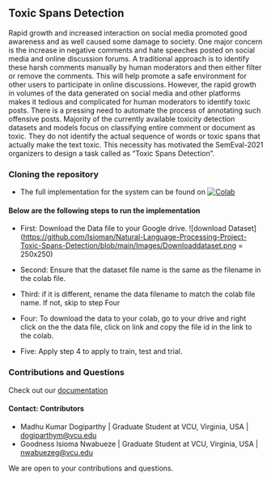 ## Toxic Spans Detection
Rapid growth and increased interaction on social media promoted good awareness and as well caused some damage to society. One major concern is the increase in negative comments and hate speeches posted on social media and online discussion forums. A traditional approach is to identify these harsh comments manually by human moderators and then either filter or remove the comments. This will help promote a safe environment for other users to participate in online discussions. However, the rapid growth in volumes of the data generated on social media and other platforms makes it tedious and complicated for human moderators to identify toxic posts. There is a pressing need to automate the process of annotating such offensive posts. Majority of the currently available toxicity detection datasets and models focus on classifying entire comment or document as toxic. They do not identify the actual sequence of words or toxic spans that actually make the text toxic. This necessity has motivated the SemEval-2021 organizers to design a task called as “Toxic Spans Detection”.




### Cloning the repository
- The full implementation for the system can be found on [![Colab](https://colab.research.google.com/assets/colab-badge.svg)](https://colab.research.google.com/github/Isioman/Natural-Language-Processing-Project-Toxic-Spans-Detection/blob/main/Toxic_Spans_Detection.ipynb)

#### Below are the following steps to run the implementation

- First: Download the Data file to your Google drive. 
  ![download Dataset](https://github.com/Isioman/Natural-Language-Processing-Project-Toxic-Spans-Detection/blob/main/Images/Downloaddataset.png = 250x250)
  
- Second: Ensure that the dataset file name is the same as the filename in the colab file.

- Third: if it is different, rename the data filename to match the colab file name. If not, skip to step Four

- Four: To download the data to your colab, go to your drive and right click on the the data file, click on link and copy the file id in the link to the colab.

- Five: Apply step 4 to apply to train, test and trial.



### Contributions and Questions
Check out our [documentation]()
#### Contact: Contributors
- Madhu Kumar Dogiparthy | Graduate Student at VCU, Virginia, USA | dogiparthym@vcu.edu
- Goodness Isioma Nwabueze | Graduate Student at VCU, Virginia, USA | nwabuezeg@vcu.edu

We are open to your contributions and questions. 

